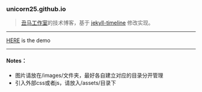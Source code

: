 ### unicorn25.github.io

>[丑马工作室]((http://ughorse.com))的技术博客，基于 [jekyll-timeline](https://github.com/lukas-h/jekyll-timeline) 修改实现。

----
[HERE](http://blog.ughorse.com) is the demo

----
#### Notes：
* 图片请放在/images/文件夹，最好各自建立对应的目录分开管理
* 引入外部css或者js，请放入/assets/目录下